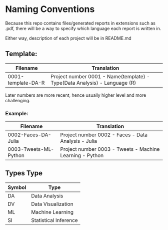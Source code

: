 # Naming Conventions

Because this repo contains files/generated reports in extensions such as .pdf, there will be a way to specify which language each report is written in.  

Either way, description of each project will be in README.md  

## Template:
Filename | Translation
--- | ---
0001-template-DA-R | Project number 0001 - Name(template) - Type(Data Analysis) - Language (R)  

Later numbers are more recent, hence usually higher level and more challenging.  
### Example:  
Filename | Translation
--- | ---
0002-Faces-DA-Julia | Project number 0002 - Faces - Data Analysis - Julia  
0003-Tweets-ML-Python | Project number 0003 - Tweets - Machine Learning - Python  

## Types Type  
Symbol | Type
--- | ---
DA | Data Analysis  
DV | Data Visualization  
ML | Machine Learning  
SI | Statistical Inference  
